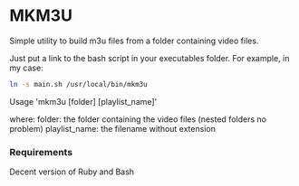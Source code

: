 # MKM3U

Simple utility to build m3u files from a folder containing video files.

Just put a link to the bash script in your executables folder.
For example, in my case:
```bash
ln -s main.sh /usr/local/bin/mkm3u
```

Usage 'mkm3u [folder] [playlist_name]'

where:
  folder: the folder containing the video files (nested folders no problem)
  playlist_name: the filename without extension


### Requirements

Decent version of Ruby and Bash
